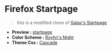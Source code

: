 # Firefox Startpage

> this is a modified clone of [Galax's Startpage](https://startpage.galax.tech/)

- **Preview :** [startpage](https://startpage.synvatto.co/)
- **Color Scheme :** [Rxyhn's Night](https://github.com/rxyhn)
- **Theme Css :** [Cascade](https://github.com/andreasgrafen/cascade)
